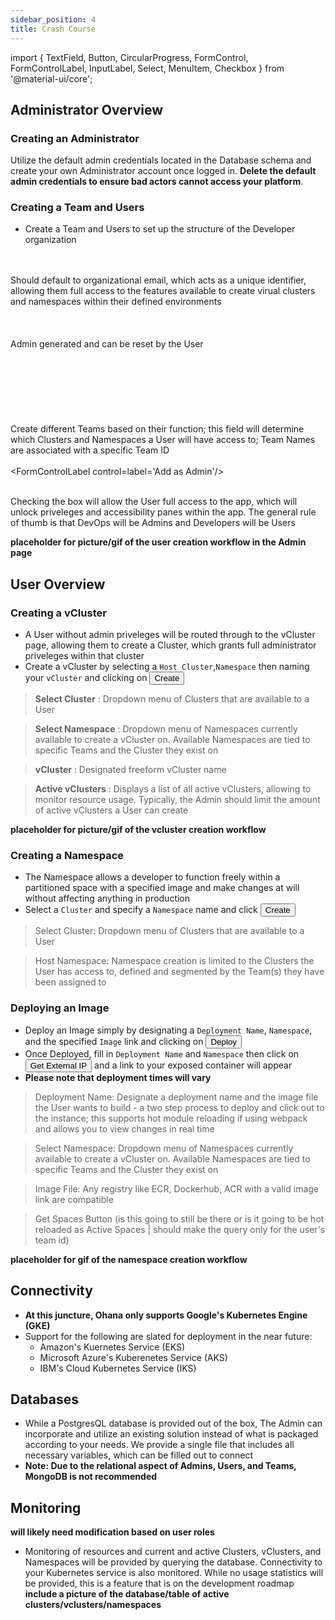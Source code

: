 ```yaml
---
sidebar_position: 4
title: Crash Course
---
```

import { TextField, Button, CircularProgress, FormControl, FormControlLabel, InputLabel, Select, MenuItem, Checkbox } from '@material-ui/core';

## Administrator Overview

### Creating an Administrator
Utilize the default admin credentials located in the Database schema and create your own Administrator account once logged in. **Delete the default admin credentials to ensure bad actors cannot access your platform**.

### Creating a Team and Users
<!-- Thinking of adding these into a glossary; Please refer to the glossary for more details -->
- Create a Team and Users to set up the structure of the Developer organization

<TextField label='User Email' name='email'></TextField><br></br> 
Should default to organizational email, which acts as a unique identifier, allowing them full access to the features available to create virual clusters and namespaces within their defined environments<br></br>
<TextField type='password' label='User Password' name='password'></TextField><br></br>
Admin generated and can be reset by the User<br></br>
<TextField label='First Name' name='firstName'></TextField><br></br>
<TextField label='Last Name' name='lastName'></TextField><br></br>
<TextField label='Team Name' name='teamName'></TextField><br></br>
Create different Teams based on their function; this field will determine which Clusters and Namespaces a User will have access to; Team Names are associated with a specific Team ID<br></br>
<FormControlLabel control=<Checkbox/>label='Add as Admin'/><br></br>

Checking the box will allow the User full access to the app, which will unlock priveleges and accessibility panes within the app. The general rule of thumb is that DevOps will be Admins and Developers will be Users

<!-- > **User Email** : Should default to organizational email, which acts as a unique identifier, allowing them full access to the features available to create virual clusters and namespaces within their defined environments

> **User Password** : Admin generated and can be reset by the User

> **Team Name** : Create different Teams based on their function; this field will determine which Clusters and Namespaces a User will have access to; Team Names are associated with a specific Team ID

> **Add as Admin** : Checking this box will allow the User full access to the app, which will unlock priveleges and accessibility panes within the app. The general rule of thumb is that DevOps will be Admins and Developers will be Users -->

**placeholder for picture/gif of the user creation workflow in the Admin page**

## User Overview

### Creating a vCluster
- A User without admin priveleges will be routed through to the vCluster page, allowing them to create a Cluster, which grants full administrator priveleges within that cluster
- Create a vCluster by selecting a ```Host Cluster```,```Namespace``` then naming your ```vCluster``` and clicking on <Button type="submit" variant="contained" color="secondary">Create</Button>

> **Select Cluster** : Dropdown menu of Clusters that are available to a User

> **Select Namespace** : Dropdown menu of Namespaces currently available to create a vCluster on. Available Namespaces are tied to specific Teams and the Cluster they exist on

> **vCluster** : Designated freeform vCluster name

> **Active vClusters** : Displays a list of all active vClusters, allowing to monitor resource usage. Typically, the Admin should limit the amount of active vClusters a User can create

**placeholder for picture/gif of the vcluster creation workflow**

### Creating a Namespace
- The Namespace allows a developer to function freely within a partitioned space with a specified image and make changes at will without affecting anything in production
- Select a ```Cluster``` and specify a ```Namespace``` name and click <Button type="submit" variant="contained" color="secondary">Create</Button>

> Select Cluster: Dropdown menu of Clusters that are available to a User

> Host Namespace: Namespace creation is limited to the Clusters the User has access to, defined and segmented by the Team(s) they have been assigned to

### Deploying an Image
- Deploy an Image simply by designating a ```Deployment Name```, ```Namespace```, and the specified ```Image``` link and clicking on <Button type="submit" variant="contained" color="secondary">Deploy</Button>
- Once Deployed, fill in ```Deployment Name``` and ```Namespace``` then click on  <Button type="submit" variant="contained" color="secondary">Get External IP</Button> and a link to your exposed container will appear
- **Please note that deployment times will vary** 

> Deployment Name: Designate a deployment name and the image file the User wants to build - a two step process to deploy and click out to the instance; this supports hot module reloading if using webpack and allows you to view changes in real time

> Select Namespace: Dropdown menu of Namespaces currently available to create a vCluster on. Available Namespaces are tied to specific Teams and the Cluster they exist on

> Image File: Any registry like ECR, Dockerhub, ACR with a valid image link are compatible

> Get Spaces Button (is this going to still be there or is it going to be hot reloaded as Active Spaces | should make the query only for the user's team id)

**placeholder for gif of the namespace creation workflow**

## Connectivity
- **At this juncture, Ohana only supports Google's Kubernetes Engine (GKE)**
- Support for the following are slated for deployment in the near future:
  - Amazon's Kuernetes Service (EKS)
  - Microsoft Azure's Kuberenetes Service (AKS)
  - IBM's Cloud Kubernetes Service (IKS)

## Databases
- While a PostgresQL database is provided out of the box, The Admin can incorporate and utilize an existing solution instead of what is packaged according to your needs. We provide a single file that includes all necessary variables, which can be filled out to connect
- **Note: Due to the relational aspect of Admins, Users, and Teams, MongoDB is not recommended**

## Monitoring
**will likely need modification based on user roles**
- Monitoring of resources and current and active Clusters, vClusters, and Namespaces will be provided by querying the database. Connectivity to your Kubernetes service is also monitored. While no usage statistics will be provided, this is a feature that is on the development roadmap
**include a picture of the database/table of active clusters/vclusters/namespaces**